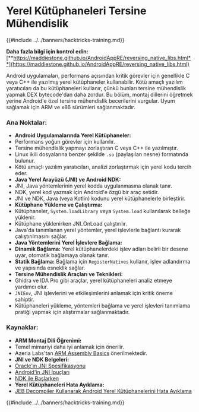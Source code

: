 # Yerel Kütüphaneleri Tersine Mühendislik

{{#include ../../banners/hacktricks-training.md}}

**Daha fazla bilgi için kontrol edin:** [**https://maddiestone.github.io/AndroidAppRE/reversing_native_libs.html**](https://maddiestone.github.io/AndroidAppRE/reversing_native_libs.html)

Android uygulamaları, performans açısından kritik görevler için genellikle C veya C++ ile yazılmış yerel kütüphaneler kullanabilir. Kötü amaçlı yazılım yaratıcıları da bu kütüphaneleri kullanır, çünkü bunları tersine mühendislik yapmak DEX bytecode'dan daha zordur. Bu bölüm, montaj dillerini öğretmek yerine Android'e özel tersine mühendislik becerilerini vurgular. Uyum sağlamak için ARM ve x86 sürümleri sağlanmaktadır.

### Ana Noktalar:

- **Android Uygulamalarında Yerel Kütüphaneler:**
- Performans yoğun görevler için kullanılır.
- Tersine mühendislik yapmayı zorlaştıran C veya C++ ile yazılmıştır.
- Linux ikili dosyalarına benzer şekilde `.so` (paylaşılan nesne) formatında bulunur.
- Kötü amaçlı yazılım yaratıcıları, analizi zorlaştırmak için yerel kodu tercih eder.
- **Java Yerel Arayüzü (JNI) ve Android NDK:**
- JNI, Java yöntemlerinin yerel kodda uygulanmasına olanak tanır.
- NDK, yerel kod yazmak için Android'e özgü bir araç setidir.
- JNI ve NDK, Java (veya Kotlin) kodunu yerel kütüphanelerle birleştirir.
- **Kütüphane Yükleme ve Çalıştırma:**
- Kütüphaneler, `System.loadLibrary` veya `System.load` kullanılarak belleğe yüklenir.
- Kütüphane yüklenirken JNI_OnLoad çalıştırılır.
- Java'da tanımlanan yerel yöntemler, yerel işlevlerle bağlantı kurarak çalıştırılmasını sağlar.
- **Java Yöntemlerini Yerel İşlevlere Bağlama:**
- **Dinamik Bağlama:** Yerel kütüphanelerdeki işlev adları belirli bir desene uyar, otomatik bağlamaya olanak tanır.
- **Statik Bağlama:** Bağlama için `RegisterNatives` kullanır, işlev adlandırma ve yapısında esneklik sağlar.
- **Tersine Mühendislik Araçları ve Teknikleri:**
- Ghidra ve IDA Pro gibi araçlar, yerel kütüphaneleri analiz etmeye yardımcı olur.
- `JNIEnv`, JNI işlevlerini ve etkileşimlerini anlamak için kritik öneme sahiptir.
- Kütüphaneleri yükleme, yöntemleri bağlama ve yerel işlevleri tanımlama pratiği yapmak için alıştırmalar sağlanmaktadır.

### Kaynaklar:

- **ARM Montaj Dili Öğrenimi:**
- Temel mimariyi daha iyi anlamak için önerilir.
- Azeria Labs'tan [ARM Assembly Basics](https://azeria-labs.com/writing-arm-assembly-part-1/) önerilmektedir.
- **JNI ve NDK Belgeleri:**
- [Oracle'ın JNI Spesifikasyonu](https://docs.oracle.com/javase/7/docs/technotes/guides/jni/spec/jniTOC.html)
- [Android'in JNI İpuçları](https://developer.android.com/training/articles/perf-jni)
- [NDK ile Başlarken](https://developer.android.com/ndk/guides/)
- **Yerel Kütüphaneleri Hata Ayıklama:**
- [JEB Decompiler Kullanarak Android Yerel Kütüphanelerini Hata Ayıklama](https://medium.com/@shubhamsonani/how-to-debug-android-native-libraries-using-jeb-decompiler-eec681a22cf3)

{{#include ../../banners/hacktricks-training.md}}
